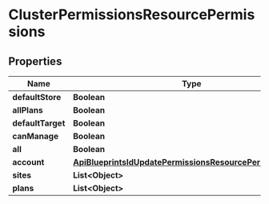 

# ClusterPermissionsResourcePermissions

## Properties

Name | Type | Description | Notes
------------ | ------------- | ------------- | -------------
**defaultStore** | **Boolean** |  |  [optional]
**allPlans** | **Boolean** |  |  [optional]
**defaultTarget** | **Boolean** |  |  [optional]
**canManage** | **Boolean** |  |  [optional]
**all** | **Boolean** |  |  [optional]
**account** | [**ApiBlueprintsIdUpdatePermissionsResourcePermissionSites**](ApiBlueprintsIdUpdatePermissionsResourcePermissionSites.md) |  |  [optional]
**sites** | **List&lt;Object&gt;** |  |  [optional]
**plans** | **List&lt;Object&gt;** |  |  [optional]



